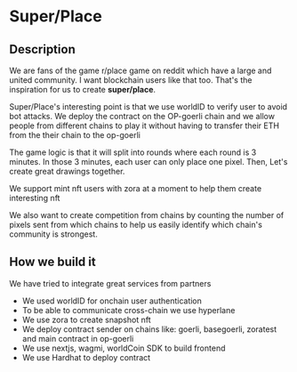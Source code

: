 # Super/Place
## Description
We are fans of the game r/place game on reddit which have a large and united community. I want blockchain users like that too. That's the inspiration for us to create **super/place**.

Super/Place's interesting point is that we use worldID to verify user to avoid bot attacks.
We deploy the contract on the OP-goerli chain and we allow people from different chains to play it without having to transfer their ETH from the their chain to the op-goerli

The game logic is that it will split into rounds where each round is 3 minutes. In those 3 minutes, each user can only place one pixel. Then, Let's create great drawings together.

We support mint nft users with zora at a moment to help them create interesting nft

We also want to create competition from chains by counting the number of pixels sent from which chains to help us easily identify which chain's community is strongest.

## How we build it

We have tried to integrate great services from partners
- We used worldID for onchain user authentication
- To be able to communicate cross-chain we use hyperlane
- We use zora to create snapshot nft
- We deploy contract sender on chains like: goerli, basegoerli, zoratest and main contract in op-goerli
- We use nextjs, wagmi, worldCoin SDK to build frontend
- We use Hardhat to deploy contract
